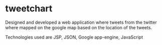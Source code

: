 tweetchart
==========

Designed and developed a web application where tweets from the twitter where mapped on the google map based on the location of the tweets.

Technologies used are JSP, JSON, Google app-engine, JavaScript
